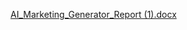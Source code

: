 [AI_Marketing_Generator_Report (1).docx](https://github.com/user-attachments/files/19621005/AI_Marketing_Generator_Report.1.docx)
